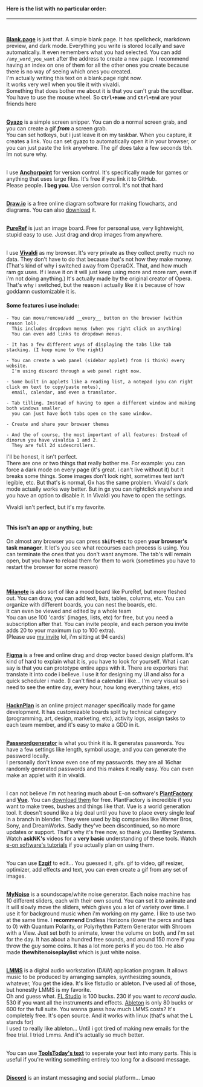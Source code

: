 

#### Here is the list with no particular order:<br>
___
<br>

**[Blank.page](https://blank.page)** is just that. A simple blank page. It has spellcheck, markdown preview, and dark mode. Everything you write is stored locally and save automatically. It even remembers what you had selected. You can add `/any_word_you_want` after the address to create a new page. I recommend having an index on one of them for all the other ones you create because there is no way of seeing which ones you created.<br>
I'm actually writing this text on a blank.page right now.<br>
It works very well when you tile it with vivaldi.<br>
Something that does bother me about it is that you can't grab the scrollbar. You have to use the mouse wheel. So **`Ctrl+Home`** and **`Ctrl+End`** are your friends here
<br><br>


**[Gyazo](https://gyazo.com/en)** is a simple screen snipper. You can do a normal screen grab, and you can create a gif ***from*** a screen grab.<br>
You can set hotkeys, but i just leave it on my taskbar. When you capture, it creates a link. You can set gyazo to automatically open it in your browser, or you can just paste the link anywhere. The gif does take a few seconds tbh. Im not sure why.
<br><br>


I use **[Anchorpoint](https://www.anchorpoint.app)** for version control. It's specifically made for games or anything that uses large files. It's free if you link it to GitHub.<br>
Please people. **I beg you**. Use version control. It's not that hard
<br><br>


**[Draw.io](https://app.diagrams.net)** is a free online diagram software for making flowcharts, and diagrams. You can also [download](https://github.com/jgraph/drawio-desktop/releases/tag/v24.6.4) it.
<br><br>


**[PureRef](https://www.pureref.com/index.php)** is just an image board. Free for personal use, very lightweight, stupid easy to use. Just drag and drop images from anywhere.
<br><br>


I use **[Vivaldi](https://vivaldi.com)** as my browser. It's very private as they collect pretty much no data. They don't have to do that because that's not how they make money. (That's kind of why i switched away from OperaGX. That, and how much ram gx uses. If i leave it on it will just keep using more and more ram, even if i'm not doing anything.) It's actually made by the original creator of Opera.<br>
That's why i switched, but the reason i actually like it is because of how goddamn customizable it is.

#### Some features i use include:

	- You can move/remove/add __every__ button on the browser (within reason lol).
	  This includes dropdown menus (when you right click on anything)
	  You can even add links to dropdown menus.

	- It has a few different ways of displaying the tabs like tab stacking. (I keep mine to the right)

	- You can create a web panel (sidebar applet) from (i think) every website.
	  I'm using discord through a web panel right now.

	- Some built in applets like a reading list, a notepad (you can right click on text to copy/paste notes),
	  email, calendar, and even a translator.

	- Tab tilling. Instead of having to open a different window and making both windows smaller,
	  you can just have both tabs open on the same window.

	- Create and share your browser themes

	- And the of course, the most important of all features: Instead of dinorun you have vivaldia 1 and 2.
	  They are full 2d sidescrollers.

I'll be honest, it isn't perfect.<br>
There are one or two things that really bother me. For example: you can force a dark mode on every page (it's great. i can't live without it) but it breaks some things. Some images don't look right, sometimes text isn't legible, etc. But that's is normal, Gx has the same problem. Vivaldi's dark mode actually works way better. But in gx you can rightclick anywhere and you have an option to disable it. In Vivaldi you have to open the settings.

Vivaldi isn't perfect, but it's my favorite.
<br><br>


#### This isn't an app or anything, but:<br>
On almost any browser you can press **`Shift+ESC`** to open **your browser's task manager**. It let's you see what recourses each process is using. You can terminate the ones that you don't want anymore. The tab's will remain open, but you have to reload them for them to work (sometimes you have to restart the browser for some reason)
<br><br><br>



**[Milanote](https://milanote.com)** is also sort of like a mood board like PureRef, but more fleshed out. You can draw, you can add text, lists, tables, columns, etc. You can organize with different boards, you can nest the boards, etc.<br>
It can even be viewed and edited by a whole team<br>
You can use 100 'cards' (images, lists, etc) for free, but you need a subscription after that. You can invite people, and each person you invite adds 20 to your maximum (up to 100 extra).<br>
(Please use [my invite](https://www.milanote.com/refer/rcEONdHa0eJ1JUwn8p) lol, i'm sitting at 94 cards)
<br><br>


**[Figma](https://www.figma.com/)** is a free and online drag and drop vector based design platform. It's kind of hard to explain what it is, you have to look for yourself. What i can say is that you can prototype entire apps with it. There are exporters that translate it into code i believe. I use it for designing my UI and also for a quick scheduler i made. (I can't find a calendar i like... I'm very visual so i need to see the entire day, every hour, how long everything takes, etc)
<br><br>


**[HacknPlan](https://hacknplan.com)** is an online project manager specifically made for game development. It has customizable boards split by technical category (programming, art, design, marketing, etc), activity logs, assign tasks to each team member, and it's easy to make a GDD in it.
<br><br>


**[Passwordgenerator](https://passwordsgenerator.net/)** is what you think it is. It generates passwords. You have a few settings like length, symbol usage, and you can generate the password locally.<br>
I personally don't know even one of my passwords. they are all 16char randomly generated passwords and this makes it really easy.
You can even make an applet with it in vivaldi.
<br><br>


I can not believe i'm not hearing much about E-on software's **[PlantFactory](https://youtu.be/BXhL4jlseNw?si=udCXMoR27pGLCRGt)** and **[Vue](https://youtu.be/WCCBRW2iU7M?si=kR9c4pNsVPQivy6N)**. You can [download them](https://www.bentley.com/software/e-on-software-free-downloads/) for free. PlantFactory is incredible if you want to make trees, bushes and things like that. Vue is a world generation tool.
It doesn't sound like a big deal until you have to place every single leaf in a branch in blender.
They were used by big companies like Warner Bros, Sony, and DreamWorks.
Sadly they've been discontinued, so no more updates or support. That's why it's free now, so thank you Bentley Systems. Watch __askNK's__ videos for a __very basic__ understanding of these tools. Watch [e-on software's tutorials](https://www.youtube.com/@eonsoftware/playlists) if you actually plan on using them.
<br><br>


You can use **[Ezgif](https://ezgif.com)** to edit... You guessed it, gifs. gif to video, gif resizer, optimizer, add effects and text, you can even create a gif from any set of images.
<br><br>


**[MyNoise](https://mynoise.net/noiseMachines.php)** is a soundscape/white noise generator. Each noise machine has 10 different sliders, each with their own sound. You can set it to animate and it will slowly move the sliders, which gives you a lot of variety over time.
I use it for background music when i'm working on my game. 
I like to use two at the same time. I __recommend__ Endless Horizons  (lower the percs and taps to 0) with Quantum Polarity, or Polyrhythm Pattern Generator with Shroom with a View. Just set both to animate, lower the volume on both, and i'm set for the day.
It has about a hundred free sounds, and around 150 more if you throw the guy some coins. It has a lot more perks if you do too.
He also made **thewhitenoiseplaylist** which is just white noise.
<br><br>


**[LMMS](https://lmms.io)** is a digital audio workstation (DAW) application program. It allows music to be produced by arranging samples, synthesizing sounds, whatever, You get the idea. It's like flstudio or ableton. I've used all of those, but honestly LMMS is my favorite.<br>
Oh and guess what. [FL Studio](https://www.image-line.com/fl-studio/compare-editions/) is 100 bucks. 230 if you want to *record audio*. 530 if you want all the instruments and effects. [Ableton](https://www.ableton.com/en/shop/live/) is only 80 bucks or 600 for the full suite. You wanna guess how much LMMS costs? It's completely free. It's open source. And it works with linux (that's what the L stands for)<br>
I used to really like ableton... Until i got tired of making new emails for the free trial. I tried Lmms. And it's actually so much better.
<br><br>

You can use **[ToolsToday's text](https://toolsaday.com/text-tools/split-text)** to seperate your text into many parts. This is useful if you're writing something entirely too long for a discord message.
<br><br>


**[Discord](https://youtu.be/xvFZjo5PgG0)**<!--Gottem.--> is an instant messaging and social platform... Lmao

